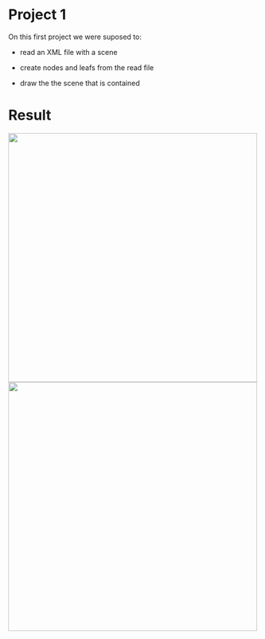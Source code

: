 # Project 1

On this first project we were suposed to:

- read an XML file with a scene

- create nodes and leafs from the read file

- draw the the scene that is contained

# Result

<img src="https://github.com/duartencar/LAIG-FEUP/blob/master/Project%201/LAIGDemoParser/scenes/LAIG_TP1_LSX_T4_G05_V03/images/scene_V03_longe.png" width="500">

<img src="https://github.com/duartencar/LAIG-FEUP/blob/master/Project%201/LAIGDemoParser/scenes/LAIG_TP1_LSX_T4_G05_V03/images/scene_V03_menosLonge.png" width="500">
